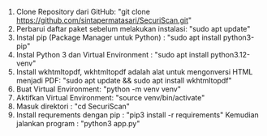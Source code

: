1. Clone Repository dari GitHub:
"git clone https://github.com/sintapermatasari/SecuriScan.git" 
2. Perbarui daftar paket sebelum melakukan instalasi: "sudo apt update"
3. Instal pip (Package Manager untuk Python) : "sudo apt install python3-pip"
4. Instal Python 3 dan Virtual Environment : "sudo apt install python3.12-venv" 
5. Install wkhtmltopdf, wkhtmltopdf adalah alat untuk mengonversi HTML menjadi PDF:
"sudo apt update && sudo apt install wkhtmltopdf"
6. Buat Virtual Environment: "python -m venv venv"
7. Aktifkan Virtual Environment: "source venv/bin/activate" 
8. Masuk direktori : "cd SecuriScan"
9. Install requrements dengan pip : "pip3 install -r requirements"
Kemudian jalankan program : "python3 app.py"
